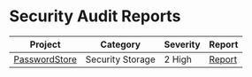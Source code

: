 # Security Audit Reports

| Project | Category | Severity | Report |
| ------- | -------- | -------- | ------ |
| [PasswordStore](https://github.com/Cyfrin/3-passwordstore-audit) | Security Storage | 2 High | [Report](./passwordstore/README.md) |
